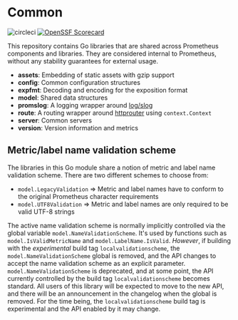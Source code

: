 # Common
![circleci](https://circleci.com/gh/prometheus/common/tree/main.svg?style=shield)
[![OpenSSF Scorecard](https://api.securityscorecards.dev/projects/github.com/prometheus/common/badge)](https://securityscorecards.dev/viewer/?uri=github.com/prometheus/common)


This repository contains Go libraries that are shared across Prometheus
components and libraries. They are considered internal to Prometheus, without
any stability guarantees for external usage.

* **assets**: Embedding of static assets with gzip support
* **config**: Common configuration structures
* **expfmt**: Decoding and encoding for the exposition format
* **model**: Shared data structures
* **promslog**: A logging wrapper around [log/slog](https://pkg.go.dev/log/slog)
* **route**: A routing wrapper around [httprouter](https://github.com/julienschmidt/httprouter) using `context.Context`
* **server**: Common servers
* **version**: Version information and metrics

## Metric/label name validation scheme

The libraries in this Go module share a notion of metric and label name validation scheme.
There are two different schemes to choose from:
* `model.LegacyValidation` => Metric and label names have to conform to the original Prometheus character requirements
* `model.UTF8Validation` => Metric and label names are only required to be valid UTF-8 strings

The active name validation scheme is normally implicitly controlled via the global variable `model.NameValidationScheme`.
It's used by functions such as `model.IsValidMetricName` and `model.LabelName.IsValid`.
_However_, if building with the _experimental_ build tag `localvalidationscheme`, the `model.NameValidationScheme` global is removed, and the API changes to accept the name validation scheme as an explicit parameter.
`model.NameValidationScheme` is deprecated, and at some point, the API currently controlled by the build tag `localvalidationscheme` becomes standard.
All users of this library will be expected to move to the new API, and there will be an announcement in the changelog when the global is removed.
For the time being, the `localvalidationscheme` build tag is experimental and the API enabled by it may change.

